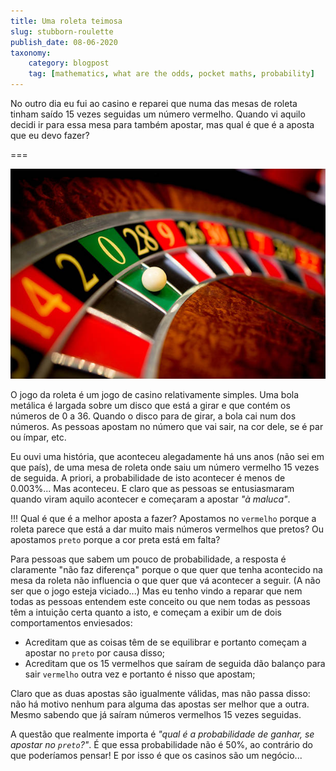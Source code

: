 ```yaml
---
title: Uma roleta teimosa
slug: stubborn-roulette
publish_date: 08-06-2020
taxonomy:
    category: blogpost
    tag: [mathematics, what are the odds, pocket maths, probability]
---
```


No outro dia eu fui ao casino e reparei que numa das mesas de roleta tinham saído 15 vezes seguidas um número vermelho. Quando vi aquilo decidi ir para essa mesa para também apostar, mas qual é que é a aposta que eu devo fazer?

===

![Uma fotografia próxima de uma roda de roleta](roulette.jpg)

O jogo da roleta é um jogo de casino relativamente simples. Uma bola metálica é largada sobre um disco que está a girar e que contém os números de $0$ a $36$. Quando o disco para de girar, a bola cai num dos números. As pessoas apostam no número que vai sair, na cor dele, se é par ou ímpar, etc.

Eu ouvi uma história, que aconteceu alegadamente há uns anos (não sei em que país), de uma mesa de roleta onde saiu um número vermelho 15 vezes de seguida. A priori, a probabilidade de isto acontecer é menos de $0.003\%$... Mas aconteceu. E claro que as pessoas se entusiasmaram quando viram aquilo acontecer e começaram a apostar _"à maluca"_.

!!! Qual é que é a melhor aposta a fazer? Apostamos no `vermelho` porque a roleta parece que está a dar muito mais números vermelhos que pretos? Ou apostamos `preto` porque a cor preta está em falta?

Para pessoas que sabem um pouco de probabilidade, a resposta é claramente "não faz diferença" porque o que quer que tenha acontecido na mesa da roleta não influencia o que quer que vá acontecer a seguir. (A não ser que o jogo esteja viciado...) Mas eu tenho vindo a reparar que nem todas as pessoas entendem este conceito ou que nem todas as pessoas têm a intuição certa quanto a isto, e começam a exibir um de dois comportamentos enviesados:

 - Acreditam que as coisas têm de se equilibrar e portanto começam a apostar no `preto` por causa disso;
 - Acreditam que os 15 vermelhos que saíram de seguida dão balanço para sair `vermelho` outra vez e portanto é nisso que apostam;

Claro que as duas apostas são igualmente válidas, mas não passa disso: não há motivo nenhum para alguma das apostas ser melhor que a outra. Mesmo sabendo que já saíram números vermelhos 15 vezes seguidas.

A questão que realmente importa é _"qual é a probabilidade de ganhar, se apostar no `preto`?"_. É que essa probabilidade não é $50\%$, ao contrário do que poderíamos pensar! E por isso é que os casinos são um negócio...
